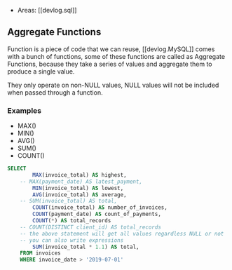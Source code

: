 
- Areas: [[devlog.sql]]

## Aggregate Functions

Function is a piece of code that we can reuse, [[devlog.MySQL]] comes with a bunch of functions, some of these functions are called as Aggregate Functions, because they take a series of values and aggregate them to produce a single value.

They only operate on non-NULL values, NULL values will not be included when passed through a function.

### Examples

- MAX()
- MIN()
- AVG()
- SUM()
- COUNT()

```sql
SELECT
        MAX(invoice_total) AS highest,
    -- MAX(payment_date) AS latest_payment,
        MIN(invoice_total) AS lowest,
        AVG(invoice_total) AS average,
    -- SUM(invoice_total) AS total,
        COUNT(invoice_total) AS number_of_invoices,
        COUNT(payment_date) AS count_of_payments,
        COUNT(*) AS total_records
    -- COUNT(DISTINCT client_id) AS total_records
    -- the above statement will get all values regardless NULL or not
    -- you can also write expressions
        SUM(invoice_total * 1.1) AS total,
    FROM invoices
    WHERE invoice_date > '2019-07-01'
```
